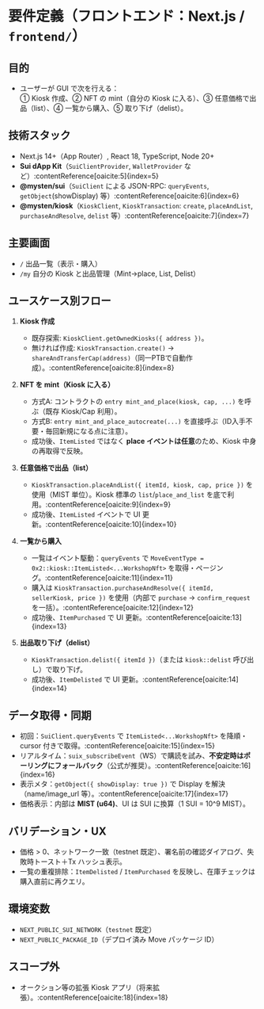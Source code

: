 # 要件定義（フロントエンド：Next.js / `frontend/`）

## 目的
- ユーザーが GUI で次を行える：  
  ① Kiosk 作成、② NFT の mint（自分の Kiosk に入る）、③ 任意価格で出品（list）、④ 一覧から購入、⑤ 取り下げ（delist）。

## 技術スタック
- Next.js 14+（App Router）, React 18, TypeScript, Node 20+
- **Sui dApp Kit**（`SuiClientProvider`, `WalletProvider` など）:contentReference[oaicite:5]{index=5}
- **@mysten/sui**（`SuiClient` による JSON-RPC: `queryEvents`, `getObject`(showDisplay) 等）:contentReference[oaicite:6]{index=6}
- **@mysten/kiosk**（`KioskClient`, `KioskTransaction`: `create`, `placeAndList`, `purchaseAndResolve`, `delist` 等）:contentReference[oaicite:7]{index=7}

## 主要画面
- `/` 出品一覧（表示・購入）  
- `/my` 自分の Kiosk と出品管理（Mint→place, List, Delist）

## ユースケース別フロー
1) **Kiosk 作成**  
   - 既存探索: `KioskClient.getOwnedKiosks({ address })`。  
   - 無ければ作成: `KioskTransaction.create()` → `shareAndTransferCap(address)`（同一PTBで自動作成）。:contentReference[oaicite:8]{index=8}

2) **NFT を mint（Kiosk に入る）**  
   - 方式A: コントラクトの `entry mint_and_place(kiosk, cap, ...)` を呼ぶ（既存 Kiosk/Cap 利用）。  
   - 方式B: `entry mint_and_place_autocreate(...)` を直接呼ぶ（ID入手不要・毎回新規になる点に注意）。  
   - 成功後、`ItemListed` ではなく **place イベントは任意**のため、Kiosk 中身の再取得で反映。

3) **任意価格で出品（list）**  
   - `KioskTransaction.placeAndList({ itemId, kiosk, cap, price })` を使用（MIST 単位）。Kiosk 標準の `list`/`place_and_list` を底で利用。:contentReference[oaicite:9]{index=9}  
   - 成功後、`ItemListed` イベントで UI 更新。:contentReference[oaicite:10]{index=10}

4) **一覧から購入**  
   - 一覧はイベント駆動：`queryEvents` で `MoveEventType = 0x2::kiosk::ItemListed<...WorkshopNft>` を取得・ページング。:contentReference[oaicite:11]{index=11}  
   - 購入は `KioskTransaction.purchaseAndResolve({ itemId, sellerKiosk, price })` を使用（内部で `purchase` → `confirm_request` を一括）。:contentReference[oaicite:12]{index=12}  
   - 成功後、`ItemPurchased` で UI 更新。:contentReference[oaicite:13]{index=13}

5) **出品取り下げ（delist）**  
   - `KioskTransaction.delist({ itemId })`（または `kiosk::delist` 呼び出し）で取り下げ。  
   - 成功後、`ItemDelisted` で UI 更新。:contentReference[oaicite:14]{index=14}

## データ取得・同期
- 初回：`SuiClient.queryEvents` で `ItemListed<...WorkshopNft>` を降順・cursor 付きで取得。:contentReference[oaicite:15]{index=15}
- リアルタイム：`suix_subscribeEvent`（WS）で購読を試み、**不安定時はポーリングにフォールバック**（公式が推奨）。:contentReference[oaicite:16]{index=16}
- 表示メタ：`getObject({ showDisplay: true })` で Display を解決（name/image_url 等）。:contentReference[oaicite:17]{index=17}
- 価格表示：内部は **MIST (u64)**、UI は SUI に換算（1 SUI = 10^9 MIST）。

## バリデーション・UX
- 価格 > 0、ネットワーク一致（testnet 既定）、署名前の確認ダイアログ、失敗時トースト＋Tx ハッシュ表示。
- 一覧の重複排除：`ItemDelisted` / `ItemPurchased` を反映し、在庫チェックは購入直前に再クエリ。

## 環境変数
- `NEXT_PUBLIC_SUI_NETWORK`（`testnet` 既定）  
- `NEXT_PUBLIC_PACKAGE_ID`（デプロイ済み Move パッケージ ID）

## スコープ外
- オークション等の拡張 Kiosk アプリ（将来拡張）。:contentReference[oaicite:18]{index=18}
